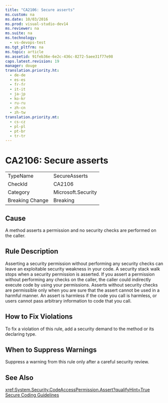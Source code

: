 ```yaml
---
title: "CA2106: Secure asserts"
ms.custom: na
ms.date: 10/03/2016
ms.prod: visual-studio-dev14
ms.reviewer: na
ms.suite: na
ms.technology: 
  - vs-devops-test
ms.tgt_pltfrm: na
ms.topic: article
ms.assetid: 91feb36e-6e2c-436c-8272-5aee31f77e98
caps.latest.revision: 19
manager: douge
translation.priority.ht: 
  - de-de
  - es-es
  - fr-fr
  - it-it
  - ja-jp
  - ko-kr
  - ru-ru
  - zh-cn
  - zh-tw
translation.priority.mt: 
  - cs-cz
  - pl-pl
  - pt-br
  - tr-tr
---
```

# CA2106: Secure asserts
|||  
|-|-|  
|TypeName|SecureAsserts|  
|CheckId|CA2106|  
|Category|Microsoft.Security|  
|Breaking Change|Breaking|  
  
## Cause  
 A method asserts a permission and no security checks are performed on the caller.  
  
## Rule Description  
 Asserting a security permission without performing any security checks can leave an exploitable security weakness in your code. A security stack walk stops when a security permission is asserted. If you assert a permission without performing any checks on the caller, the caller could indirectly execute code by using your permissions. Asserts without security checks are permissible only when you are sure that the assert cannot be used in a harmful manner. An assert is harmless if the code you call is harmless, or users cannot pass arbitrary information to code that you call.  
  
## How to Fix Violations  
 To fix a violation of this rule, add a security demand to the method or its declaring type.  
  
## When to Suppress Warnings  
 Suppress a warning from this rule only after a careful security review.  
  
## See Also  
 <xref:System.Security.CodeAccessPermission.Assert?qualifyHint=True>   
 [Secure Coding Guidelines](../Topic/Secure%20Coding%20Guidelines.md)